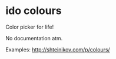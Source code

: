 ido colours
===========

Color picker for life!

No documentation atm. 

Examples: http://shteinikov.com/p/colours/
